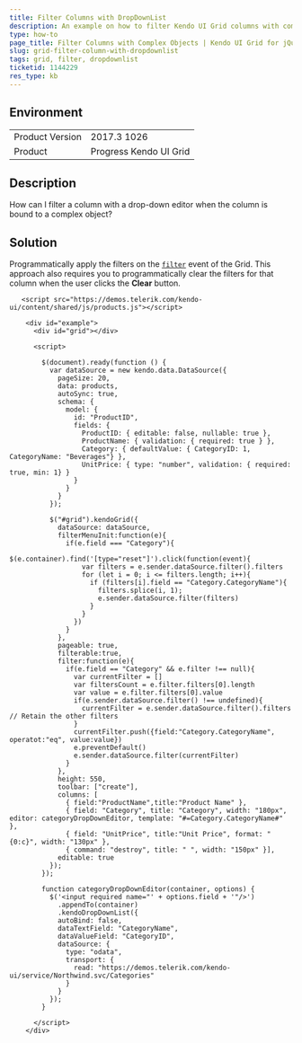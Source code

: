 ```yaml
---
title: Filter Columns with DropDownList
description: An example on how to filter Kendo UI Grid columns with complex objects.
type: how-to
page_title: Filter Columns with Complex Objects | Kendo UI Grid for jQuery
slug: grid-filter-column-with-dropdownlist
tags: grid, filter, dropdownlist
ticketid: 1144229
res_type: kb
---
```


## Environment

<table>
	<tr>
		<td>Product Version</td>
		<td>2017.3 1026</td>
	</tr>
	<tr>
		<td>Product</td>
		<td>Progress Kendo UI Grid</td>
	</tr>
</table>

## Description

How can I filter a column with a drop-down editor when the column is bound to a complex object?

## Solution

Programmatically apply the filters on the [`filter`](https://docs.telerik.com/kendo-ui/api/javascript/ui/grid/events/filter) event of the Grid. This approach  also requires you to programmatically clear the filters for that column when the user clicks the **Clear** button.

```dojo
   <script src="https://demos.telerik.com/kendo-ui/content/shared/js/products.js"></script>

    <div id="example">
      <div id="grid"></div>

      <script>

        $(document).ready(function () {
          var dataSource = new kendo.data.DataSource({
            pageSize: 20,
            data: products,
            autoSync: true,
            schema: {
              model: {
                id: "ProductID",
                fields: {
                  ProductID: { editable: false, nullable: true },
                  ProductName: { validation: { required: true } },
                  Category: { defaultValue: { CategoryID: 1, CategoryName: "Beverages"} },
                  UnitPrice: { type: "number", validation: { required: true, min: 1} }
                }
              }
            }
          });

          $("#grid").kendoGrid({
            dataSource: dataSource,
            filterMenuInit:function(e){
              if(e.field === "Category"){
                $(e.container).find('[type="reset"]').click(function(event){
                  var filters = e.sender.dataSource.filter().filters
                  for (let i = 0; i <= filters.length; i++){
                    if (filters[i].field == "Category.CategoryName"){
                      filters.splice(i, 1);
                      e.sender.dataSource.filter(filters)
                    }
                  }
                })
              }
            },
            pageable: true,
            filterable:true,
            filter:function(e){
              if(e.field == "Category" && e.filter !== null){
                var currentFilter = []
                var filtersCount = e.filter.filters[0].length
                var value = e.filter.filters[0].value
                if(e.sender.dataSource.filter() !== undefined){
                  currentFilter = e.sender.dataSource.filter().filters // Retain the other filters
                }
                currentFilter.push({field:"Category.CategoryName", operatot:"eq", value:value})
                e.preventDefault()
                e.sender.dataSource.filter(currentFilter)
              }
            },
            height: 550,
            toolbar: ["create"],
            columns: [
              { field:"ProductName",title:"Product Name" },
              { field: "Category", title: "Category", width: "180px", editor: categoryDropDownEditor, template: "#=Category.CategoryName#" },
              { field: "UnitPrice", title:"Unit Price", format: "{0:c}", width: "130px" },
              { command: "destroy", title: " ", width: "150px" }],
            editable: true
          });
        });

        function categoryDropDownEditor(container, options) {
          $('<input required name="' + options.field + '"/>')
            .appendTo(container)
            .kendoDropDownList({
            autoBind: false,
            dataTextField: "CategoryName",
            dataValueField: "CategoryID",
            dataSource: {
              type: "odata",
              transport: {
                read: "https://demos.telerik.com/kendo-ui/service/Northwind.svc/Categories"
              }
            }
          });
        }

      </script>
    </div>
```
